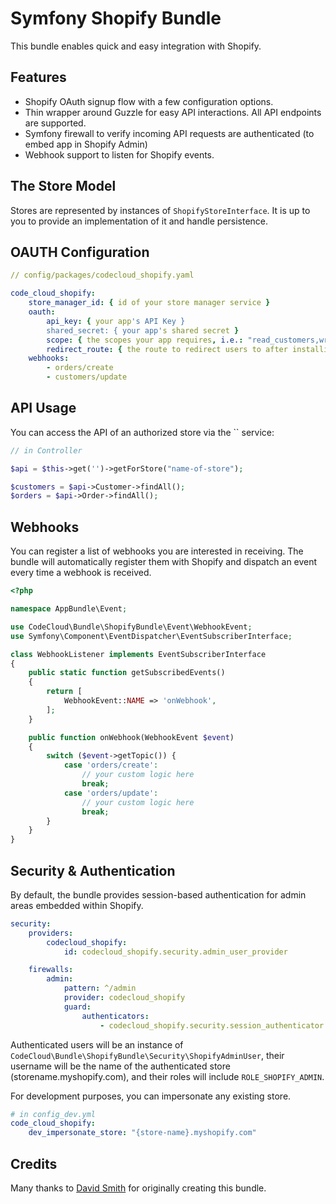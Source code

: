 # Symfony Shopify Bundle

This bundle enables quick and easy integration with Shopify.

## Features

* Shopify OAuth signup flow with a few configuration options.
* Thin wrapper around Guzzle for easy API interactions. All API endpoints are supported.
* Symfony firewall to verify incoming API requests are authenticated (to embed app in Shopify Admin)
* Webhook support to listen for Shopify events.

## The Store Model

Stores are represented by instances of `ShopifyStoreInterface`. It is up to you to provide an implementation of it and handle persistence.

## OAUTH Configuration

``` yml
// config/packages/codecloud_shopify.yaml

code_cloud_shopify:
    store_manager_id: { id of your store manager service }
    oauth:
        api_key: { your app's API Key }
        shared_secret: { your app's shared secret } 
        scope: { the scopes your app requires, i.e.: "read_customers,write_customers" }
        redirect_route: { the route to redirect users to after installing the app, i.e.: "admin_dashboard".. }
    webhooks:
        - orders/create
        - customers/update
```

## API Usage

You can access the API of an authorized store via the `` service:
 
``` php
// in Controller

$api = $this->get('')->getForStore("name-of-store");

$customers = $api->Customer->findAll();
$orders = $api->Order->findAll();
```

## Webhooks

You can register a list of webhooks you are interested in receiving. 
The bundle will automatically register them with Shopify and dispatch an event every time a webhook is received.

```php
<?php

namespace AppBundle\Event;

use CodeCloud\Bundle\ShopifyBundle\Event\WebhookEvent;
use Symfony\Component\EventDispatcher\EventSubscriberInterface;

class WebhookListener implements EventSubscriberInterface
{
    public static function getSubscribedEvents()
    {
        return [
            WebhookEvent::NAME => 'onWebhook',
        ];
    }

    public function onWebhook(WebhookEvent $event)
    {
        switch ($event->getTopic()) {
            case 'orders/create':
                // your custom logic here
                break;
            case 'orders/update':
                // your custom logic here
                break;
        }
    }
}

```

## Security & Authentication

By default, the bundle provides session-based authentication for admin areas embedded within Shopify.

```yaml
security:
    providers:
        codecloud_shopify:
            id: codecloud_shopify.security.admin_user_provider

    firewalls:
        admin:
            pattern: ^/admin
            provider: codecloud_shopify
            guard:
                authenticators:
                    - codecloud_shopify.security.session_authenticator
```

Authenticated users will be an instance of `CodeCloud\Bundle\ShopifyBundle\Security\ShopifyAdminUser`,
their username will be the name of the authenticated store (storename.myshopify.com), and their roles will include `ROLE_SHOPIFY_ADMIN`.

For development purposes, you can impersonate any existing store.

```yaml
# in config_dev.yml
code_cloud_shopify:
    dev_impersonate_store: "{store-name}.myshopify.com"
```

## Credits

Many thanks to [David Smith](http://code-cloud.uk) for originally creating this bundle.
